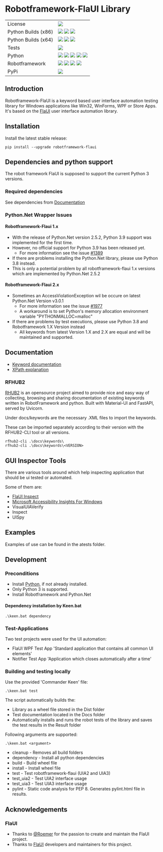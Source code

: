 # Robotframework-FlaUI Library

[license]: https://img.shields.io/github/license/GDATASoftwareAG/robotframework-flaui?style=flat-square
[py38x86]: https://img.shields.io/appveyor/job/build/GDATACyberDefenseAG/robotframework-flaui/Python%203.8%20x86/main?label=3.8&style=flat-square
[py38x64]: https://img.shields.io/appveyor/job/build/GDATACyberDefenseAG/robotframework-flaui/Python%203.8%20x64/main?label=3.8&style=flat-square
[py39x86]: https://img.shields.io/appveyor/job/build/GDATACyberDefenseAG/robotframework-flaui/Python%203.9%20x86/main?label=3.9&style=flat-square
[py39x64]: https://img.shields.io/appveyor/job/build/GDATACyberDefenseAG/robotframework-flaui/Python%203.9%20x64/main?label=3.9&style=flat-square
[py310x86]: https://img.shields.io/appveyor/job/build/GDATACyberDefenseAG/robotframework-flaui/Python%203.10%20x86/main?label=3.10&style=flat-square
[py310x64]: https://img.shields.io/appveyor/job/build/GDATACyberDefenseAG/robotframework-flaui/Python%203.10%20x64/main?label=3.10&style=flat-square

[tests]: https://img.shields.io/appveyor/tests/GDATACyberDefenseAG/robotframework-flaui/main?style=flat-square"
[tests_url]: https://ci.appveyor.com/project/GDATACyberDefenseAG/robotframework-flaui/build/tests

[pypi]: https://img.shields.io/pypi/v/robotframework-flaui?style=flat-square
[pypi_url]: https://pypi.org/pypi/robotframework-flaui

[python_37]: https://img.shields.io/badge/Python-3.7-blue
[python_38]: https://img.shields.io/badge/Python-3.8-blue
[python_39]: https://img.shields.io/badge/New%20Support-Python%203.9-blue
[python_310]: https://img.shields.io/badge/New%20Support-Python%203.10-blue
[python_311]: https://img.shields.io/badge/Experimental-Python%203.11-orange

[rf3]: https://img.shields.io/badge/3-Supported-blue
[rf4]: https://img.shields.io/badge/4-Supported-blue
[rf5]: https://img.shields.io/badge/5-Supported-blue
[rf6]: https://img.shields.io/badge/6-Supported-blue

|                          |                                                              |
|---                       |--------------------------------------------------------------|
| License                  | ![][license]                                                 |
| Python Builds (x86)      | ![][py38x86] ![][py39x86] ![][py310x86]         |
| Python Builds (x64)      | ![][py38x64] ![][py39x64] ![][py310x64]         |
| Tests                    | [![][tests]][tests_url]                                      |
| Python                   | ![][python_37] ![][python_38] ![][python_39] ![][python_310] ![][python_311] |
| Robotframework           | ![][rf3] ![][rf4] ![][rf5] ![][rf6]                          |
| PyPi                     | [![][pypi]][pypi_url]                                        |

## Introduction

Robotframework-FlaUI is a keyword based user interface automation testing library for Windows applications like Win32, WinForms, WPF or Store Apps.
It's based on the [FlaUI](https://github.com/FlaUI/FlaUI) user interface automation library.

## Installation

Install the latest stable release:

```
pip install --upgrade robotframework-flaui
```

## Dependencies and python support

The robot framework FlaUI is supposed to support the current Python 3 versions.

### Required dependencies

See dependencies from [Documentation](https://gdatasoftwareag.github.io/robotframework-flaui)

### Python.Net Wrapper Issues

#### Robotframework-Flaui 1.x

* With the release of Python.Net version 2.5.2, Python 3.9 support was implemented for the first time.
* However, no official support for Python 3.9 has been released yet.
  * For more information see the issue [#1389](https://github.com/pythonnet/pythonnet/issues/1389)
* If there are problems installing the Python.Net library, please use Python 3.8 instead.
* This is only a potential problem by all robotframework-flaui 1.x versions which are implemented by Python.Net 2.5.2

#### Robotframework-Flaui 2.x

* Sometimes an AccessViolationException wil be occure on latest Python.Net Version v3.0.1
  * For more information see the issue [#1977](https://github.com/pythonnet/pythonnet/issues/1977)
  * A workaround is to set Python's memory allocation environment variable "PYTHONMALLOC=malloc"
* If there are problems by test executions, please use Python 3.8 and Robotframework 1.X Version instead
  * All keywords from latest Version 1.X and 2.X are equal and will be maintained and supported.

## Documentation

*  [Keyword documentation](https://gdatasoftwareag.github.io/robotframework-flaui)
*  [XPath explanation](https://gdatasoftwareag.github.io/robotframework-flaui/xpath.html)

### RFHUB2

[RHUB2](https://pypi.org/project/rfhub2/) is an opensource project aimed to provide nice and easy way of collecting, browsing and sharing documentation of existing keywords written in RobotFramework and python. Built with Material-UI and FastAPI, served by Uvicorn.

Under docs/keywords are the necessary .XML files to import the keywords.

These can be imported separately according to their version with the RFHUB2-CLI tool or all versions.

```
rfhub2-cli .\docs\keywords\
rfhub2-cli .\docs\keywords\<VERSION>
```

## GUI Inspector Tools

There are various tools around which help inspecting application that should be ui tested or automated. 

Some of them are:
* [FlaUI Inspect](https://github.com/FlaUI/FlaUInspect)
* [Microsoft Accessibility Insights For Windows](https://accessibilityinsights.io)
* VisualUIAVerify
* Inspect
* UISpy

## Examples

Examples of use can be found in the atests folder.

## Development

### Preconditions

* Install [Python](https://www.python.org/downloads), if not already installed. 
* Only Python 3 is supported.
* Install Robotframework and Python.Net

#### Dependency installation by Keen.bat

```
.\keen.bat dependency
```

### Test-Applications

Two test projects were used for the UI automation:

* FlaUI WPF Test App 'Standard application that contains all common UI elements'
* Notifier Test App 'Application which closes automatically after a time'

### Building and testing locally

Use the provided 'Commander Keen' file:

```
.\keen.bat test
```

The script automatically builds the:
  * Library as a wheel file stored in the Dist folder
  * Test documentation located in the Docs folder
  * Automatically installs and runs the robot tests of the library and saves the test results in the Result folder

Following arguments are supported:
```
.\keen.bat <argument>
```
  * cleanup - Removes all build folders
  * dependency - Install all python dependencies
  * build - Build wheel file
  * install - Install wheel file
  * test - Test robotframework-flaui (UIA2 and UIA3)
  * test_uia2 - Test UIA2 interface usage
  * test_uia3 - Test UIA3 interface usage
  * pylint - Static code analysis for PEP 8. Generates pylint.html file in results.

## Acknowledgements

### FlaUI

* Thanks to [@Roemer](https://github.com/Roemer) for the passion to create and maintain the FlaUI project.
* Thanks to [FlaUI](https://github.com/FlaUI/FlaUI) developers and maintainers for this project.
